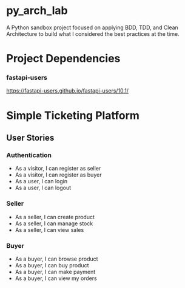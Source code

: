 # py_arch_lab
A Python sandbox project focused on applying BDD, TDD, and Clean Architecture to build what I considered the best practices at the time.

# Project Dependencies
### fastapi-users
https://fastapi-users.github.io/fastapi-users/10.1/

# Simple Ticketing Platform
## User Stories

### Authentication
- As a visitor, I can register as seller
- As a visitor, I can register as buyer
- As a user, I can login
- As a user, I can logout

### Seller
- As a seller, I can create product
- As a seller, I can manage stock
- As a seller, I can view sales

### Buyer
- As a buyer, I can browse product
- As a buyer, I can buy product
- As a buyer, I can make payment
- As a buyer, I can view my orders

